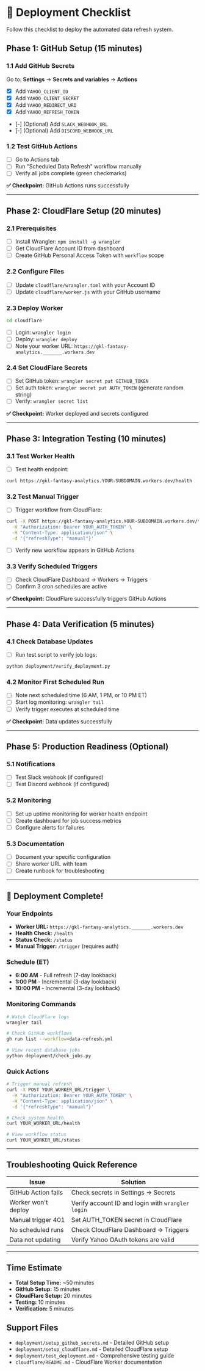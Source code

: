 # 🚀 Deployment Checklist

Follow this checklist to deploy the automated data refresh system.

## Phase 1: GitHub Setup (15 minutes)

### 1.1 Add GitHub Secrets
Go to: **Settings** → **Secrets and variables** → **Actions**

- [x] Add `YAHOO_CLIENT_ID`
- [x] Add `YAHOO_CLIENT_SECRET`
- [x] Add `YAHOO_REDIRECT_URI`
- [x] Add `YAHOO_REFRESH_TOKEN`
- [-] (Optional) Add `SLACK_WEBHOOK_URL`
- [-] (Optional) Add `DISCORD_WEBHOOK_URL`

### 1.2 Test GitHub Actions
- [ ] Go to Actions tab
- [ ] Run "Scheduled Data Refresh" workflow manually
- [ ] Verify all jobs complete (green checkmarks)

**✅ Checkpoint:** GitHub Actions runs successfully

---

## Phase 2: CloudFlare Setup (20 minutes)

### 2.1 Prerequisites
- [ ] Install Wrangler: `npm install -g wrangler`
- [ ] Get CloudFlare Account ID from dashboard
- [ ] Create GitHub Personal Access Token with `workflow` scope

### 2.2 Configure Files
- [ ] Update `cloudflare/wrangler.toml` with your Account ID
- [ ] Update `cloudflare/worker.js` with your GitHub username

### 2.3 Deploy Worker
```bash
cd cloudflare
```
- [ ] Login: `wrangler login`
- [ ] Deploy: `wrangler deploy`
- [ ] Note your worker URL: `https://gkl-fantasy-analytics._______.workers.dev`

### 2.4 Set CloudFlare Secrets
- [ ] Set GitHub token: `wrangler secret put GITHUB_TOKEN`
- [ ] Set auth token: `wrangler secret put AUTH_TOKEN` (generate random string)
- [ ] Verify: `wrangler secret list`

**✅ Checkpoint:** Worker deployed and secrets configured

---

## Phase 3: Integration Testing (10 minutes)

### 3.1 Test Worker Health
- [ ] Test health endpoint:
```bash
curl https://gkl-fantasy-analytics.YOUR-SUBDOMAIN.workers.dev/health
```

### 3.2 Test Manual Trigger
- [ ] Trigger workflow from CloudFlare:
```bash
curl -X POST https://gkl-fantasy-analytics.YOUR-SUBDOMAIN.workers.dev/trigger \
  -H "Authorization: Bearer YOUR_AUTH_TOKEN" \
  -H "Content-Type: application/json" \
  -d '{"refreshType": "manual"}'
```
- [ ] Verify new workflow appears in GitHub Actions

### 3.3 Verify Scheduled Triggers
- [ ] Check CloudFlare Dashboard → Workers → Triggers
- [ ] Confirm 3 cron schedules are active

**✅ Checkpoint:** CloudFlare successfully triggers GitHub Actions

---

## Phase 4: Data Verification (5 minutes)

### 4.1 Check Database Updates
- [ ] Run test script to verify job logs:
```bash
python deployment/verify_deployment.py
```

### 4.2 Monitor First Scheduled Run
- [ ] Note next scheduled time (6 AM, 1 PM, or 10 PM ET)
- [ ] Start log monitoring: `wrangler tail`
- [ ] Verify trigger executes at scheduled time

**✅ Checkpoint:** Data updates successfully

---

## Phase 5: Production Readiness (Optional)

### 5.1 Notifications
- [ ] Test Slack webhook (if configured)
- [ ] Test Discord webhook (if configured)

### 5.2 Monitoring
- [ ] Set up uptime monitoring for worker health endpoint
- [ ] Create dashboard for job success metrics
- [ ] Configure alerts for failures

### 5.3 Documentation
- [ ] Document your specific configuration
- [ ] Share worker URL with team
- [ ] Create runbook for troubleshooting

---

## 🎉 Deployment Complete!

### Your Endpoints
- **Worker URL:** `https://gkl-fantasy-analytics._______.workers.dev`
- **Health Check:** `/health`
- **Status Check:** `/status`
- **Manual Trigger:** `/trigger` (requires auth)

### Schedule (ET)
- **6:00 AM** - Full refresh (7-day lookback)
- **1:00 PM** - Incremental (3-day lookback)
- **10:00 PM** - Incremental (3-day lookback)

### Monitoring Commands
```bash
# Watch CloudFlare logs
wrangler tail

# Check GitHub workflows
gh run list --workflow=data-refresh.yml

# View recent database jobs
python deployment/check_jobs.py
```

### Quick Actions
```bash
# Trigger manual refresh
curl -X POST YOUR_WORKER_URL/trigger \
  -H "Authorization: Bearer YOUR_AUTH_TOKEN" \
  -H "Content-Type: application/json" \
  -d '{"refreshType": "manual"}'

# Check system health
curl YOUR_WORKER_URL/health

# View workflow status
curl YOUR_WORKER_URL/status
```

---

## Troubleshooting Quick Reference

| Issue | Solution |
|-------|----------|
| GitHub Action fails | Check secrets in Settings → Secrets |
| Worker won't deploy | Verify account ID and login with `wrangler login` |
| Manual trigger 401 | Set AUTH_TOKEN secret in CloudFlare |
| No scheduled runs | Check CloudFlare Dashboard → Triggers |
| Data not updating | Verify Yahoo OAuth tokens are valid |

---

## Time Estimate

- **Total Setup Time:** ~50 minutes
- **GitHub Setup:** 15 minutes
- **CloudFlare Setup:** 20 minutes
- **Testing:** 10 minutes
- **Verification:** 5 minutes

## Support Files

- `deployment/setup_github_secrets.md` - Detailed GitHub setup
- `deployment/setup_cloudflare.md` - Detailed CloudFlare setup
- `deployment/test_deployment.md` - Comprehensive testing guide
- `cloudflare/README.md` - CloudFlare Worker documentation